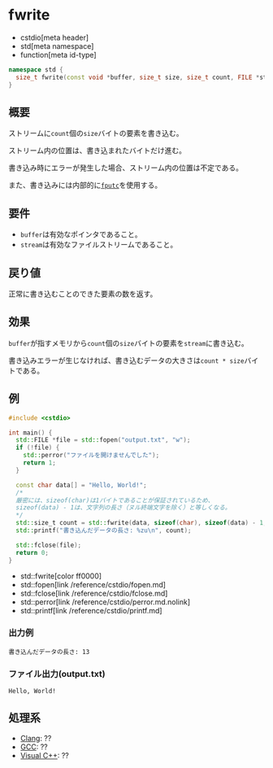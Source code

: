 # fwrite
* cstdio[meta header]
* std[meta namespace]
* function[meta id-type]

```cpp
namespace std {
  size_t fwrite(const void *buffer, size_t size, size_t count, FILE *stream);
}
```

## 概要
ストリームに`count`個の`size`バイトの要素を書き込む。

ストリーム内の位置は、書き込まれたバイトだけ進む。

書き込み時にエラーが発生した場合、ストリーム内の位置は不定である。

また、書き込みには内部的に[`fputc`](/reference/cstdio/fputc.md)を使用する。

## 要件
- `buffer`は有効なポインタであること。
- `stream`は有効なファイルストリームであること。

## 戻り値
正常に書き込むことのできた要素の数を返す。

## 効果
`buffer`が指すメモリから`count`個の`size`バイトの要素を`stream`に書き込む。

書き込みエラーが生じなければ、書き込むデータの大きさは`count * size`バイトである。

## 例
```cpp example
#include <cstdio>

int main() {
  std::FILE *file = std::fopen("output.txt", "w");
  if (!file) {
    std::perror("ファイルを開けませんでした");
    return 1;
  }

  const char data[] = "Hello, World!";
  /*
  厳密には、sizeof(char)は1バイトであることが保証されているため、
  sizeof(data) - 1は、文字列の長さ（ヌル終端文字を除く）と等しくなる。
  */
  std::size_t count = std::fwrite(data, sizeof(char), sizeof(data) - 1, file);
  std::printf("書き込んだデータの長さ: %zu\n", count);

  std::fclose(file);
  return 0;
}
```
* std::fwrite[color ff0000]
* std::fopen[link /reference/cstdio/fopen.md]
* std::fclose[link /reference/cstdio/fclose.md]
* std::perror[link /reference/cstdio/perror.md.nolink]
* std::printf[link /reference/cstdio/printf.md]

### 出力例
```
書き込んだデータの長さ: 13
```

### ファイル出力(output.txt)
```
Hello, World!
```

## 処理系
- [Clang](/implementation.md#clang): ??
- [GCC](/implementation.md#gcc): ??
- [Visual C++](/implementation.md#visual_cpp): ??
